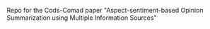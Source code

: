Repo for the Cods-Comad paper "Aspect-sentiment-based Opinion Summarization using Multiple Information Sources"
